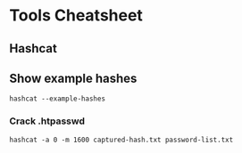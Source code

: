 # Tools Cheatsheet

<!--
##################################################################
##################################################################
-->

## Hashcat

## Show example hashes

`hashcat --example-hashes`

### Crack .htpasswd

`hashcat -a 0 -m 1600 captured-hash.txt password-list.txt`

<!--
##################################################################
##################################################################
-->

##

###

<!--
##################################################################
##################################################################
-->
